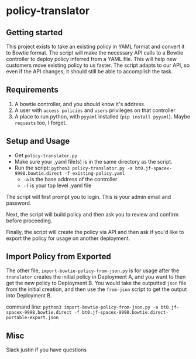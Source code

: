 # policy-translator



## Getting started

This project exists to take an existing policy in YAML format and convert it to Bowtie format. The script will make the necessary API calls to a Bowtie controller to deploy policy inferred from a YAML file. This will help new customers move existing policy to us faster. The script adapts to our API, so even if the API changes, it should still be able to accomplish the task.

## Requirements

1. A bowtie controller, and you should know it's address.
2. A user with `access policies` and `users` privileges on that controller 
3. A place to run python, with `pyyaml` installed (`pip install pyyaml`). Maybe `requests` too, I forget. 

## Setup and Usage

- Get `policy-translator.py`
- Make sure your .yaml file(s) is in the same directory as the script. 
- Run the script: `python3 policy-translator.py -a bt0.jf-spacex-9998.bowtie.direct -f existing-policy.yaml`
    - `-a` is the base address of the controller 
    - `-f` is your top level .yaml file 

The script will first prompt you to login. This is your admin email and password. 

Next, the script will build policy and then ask you to review and confirm before proceeding. 

Finally, the script will create the policy via API and then ask if you'd like to export the policy for usage on another deployment. 

## Import Policy from Exported
The other file, `import-bowtie-policy-from-json.py` is for usage after the `translator` creates the initial policy in Deployment A, and you want to then get the new policy to Deployment B. You would take the outputted `json` file from the initial creation, and then use the `from-json` script to get the output into Deployment B.

command line: `python3 import-bowtie-policy-from-json.py -a bt0.jf-spacex-9998.bowtie.direct -f bt0.jf-spacex-9998.bowtie.direct-portable-export.json`

## Misc
Slack justin if you have questions

